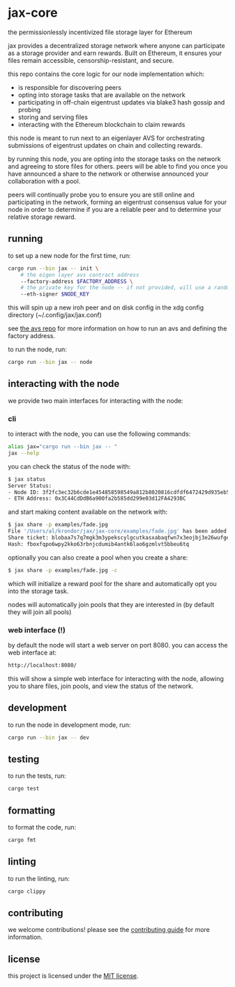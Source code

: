 # jax-core

the permissionlessly incentivized file storage layer for Ethereum

jax provides a decentralized storage network where anyone can participate as a storage provider and earn rewards. Built on Ethereum, it ensures your files remain accessible, censorship-resistant, and secure.

this repo contains the core logic for our node implementation which:
- is responsible for discovering peers
- opting into storage tasks that are available on the network
- participating in off-chain eigentrust updates via blake3 hash gossip and probing
- storing and serving files
- interacting with the Ethereum blockchain to claim rewards

this node is meant to run next to an eigenlayer AVS for orchestrating submissions of eigentrust updates on
chain and collecting rewards.

by running this node, you are opting into the storage tasks on the network and agreeing to store files for others.
peers will be able to find you once you have announced a share to the network or otherwise announced 
your collaboration with a pool.

peers will continually probe you to ensure you are still online and participating in the network, forming 
an eigentrust consensus value for your node in order to determine if you are a reliable peer and to 
determine your relative storage reward.

## running

to set up a new node for the first time, run:

```bash
cargo run --bin jax -- init \
    # the eigen layer avs contract address
    --factory-address $FACTORY_ADDRESS \
    # the private key for the node -- if not provided, will use a random key
    --eth-signer $NODE_KEY
```

this will spin up a new iroh peer and on disk config in the xdg config directory (~/.config/jax/jax.conf)

see [the avs repo](https://github.com/jax-ethdenver-2025/jax-avs-go) for more information on how to run an avs
and defining the factory address.

to run the node, run:

```bash
cargo run --bin jax -- node
```

## interacting with the node

we provide two main interfaces for interacting with the node:

### cli

to interact with the node, you can use the following commands:

```bash
alias jax="cargo run --bin jax -- "
jax --help
```

you can check the status of the node with:

```bash
$ jax status
Server Status:
- Node ID: 3f2fc3ec32b6cde1e454858598549a812b8020816cdfdf6472429d935eb50a62
- ETH Address: 0x3C44CdDdB6a900fa2b585dd299e03d12FA4293BC
```

and start making content available on the network with:

```bash
$ jax share -p examples/fade.jpg
File '/Users/al/krondor/jax/jax-core/examples/fade.jpg' has been added to the blob store and announced to the network
Share ticket: blobaa7s7q7mgk3m3ypekscylgcutkasxabaqfwn7x3eojbj3e26wufgeaaaaauf24wb532z7djjj33oefveiorrahqbwnlzmb3y3frowpueest2o
Hash: fboxfqpo6wpy2kko63rbnjcdumib4antk6lao6gzmlvt5bbeu6tq
```

optionally you can also create a pool when you create a share:

```bash
$ jax share -p examples/fade.jpg -c
```

which will initialize a reward pool for the share and automatically opt you into the storage task.

nodes will automatically join pools that they are interested in (by default they will join all pools)

### web interface (!)

by default the node will start a web server on port 8080. you can access the web interface at:

```bash
http://localhost:8080/
```

this will show a simple web interface for interacting with the node, allowing you to share files,
join pools, and view the status of the network.

## development

to run the node in development mode, run:

```bash
cargo run --bin jax -- dev
```

## testing

to run the tests, run:

```bash
cargo test
```

## formatting

to format the code, run:

```bash
cargo fmt
```

## linting

to run the linting, run:

```bash
cargo clippy
```

## contributing

we welcome contributions! please see the [contributing guide](CONTRIBUTING.md) for more information.

## license

this project is licensed under the [MIT license](LICENSE).
